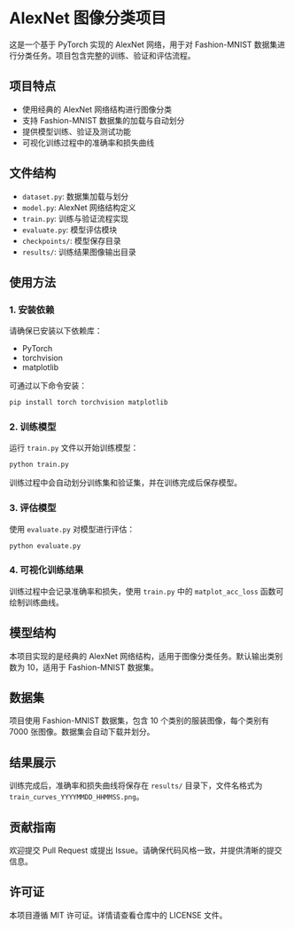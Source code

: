 # AlexNet 图像分类项目

这是一个基于 PyTorch 实现的 AlexNet 网络，用于对 Fashion-MNIST 数据集进行分类任务。项目包含完整的训练、验证和评估流程。

## 项目特点

- 使用经典的 AlexNet 网络结构进行图像分类
- 支持 Fashion-MNIST 数据集的加载与自动划分
- 提供模型训练、验证及测试功能
- 可视化训练过程中的准确率和损失曲线

## 文件结构

- `dataset.py`: 数据集加载与划分
- `model.py`: AlexNet 网络结构定义
- `train.py`: 训练与验证流程实现
- `evaluate.py`: 模型评估模块
- `checkpoints/`: 模型保存目录
- `results/`: 训练结果图像输出目录

## 使用方法

### 1. 安装依赖

请确保已安装以下依赖库：

- PyTorch
- torchvision
- matplotlib

可通过以下命令安装：

```bash
pip install torch torchvision matplotlib
```

### 2. 训练模型

运行 `train.py` 文件以开始训练模型：

```bash
python train.py
```

训练过程中会自动划分训练集和验证集，并在训练完成后保存模型。

### 3. 评估模型

使用 `evaluate.py` 对模型进行评估：

```bash
python evaluate.py
```

### 4. 可视化训练结果

训练过程中会记录准确率和损失，使用 `train.py` 中的 `matplot_acc_loss` 函数可绘制训练曲线。

## 模型结构

本项目实现的是经典的 AlexNet 网络结构，适用于图像分类任务。默认输出类别数为 10，适用于 Fashion-MNIST 数据集。

## 数据集

项目使用 Fashion-MNIST 数据集，包含 10 个类别的服装图像，每个类别有 7000 张图像。数据集会自动下载并划分。

## 结果展示

训练完成后，准确率和损失曲线将保存在 `results/` 目录下，文件名格式为 `train_curves_YYYYMMDD_HHMMSS.png`。

## 贡献指南

欢迎提交 Pull Request 或提出 Issue。请确保代码风格一致，并提供清晰的提交信息。

## 许可证

本项目遵循 MIT 许可证。详情请查看仓库中的 LICENSE 文件。